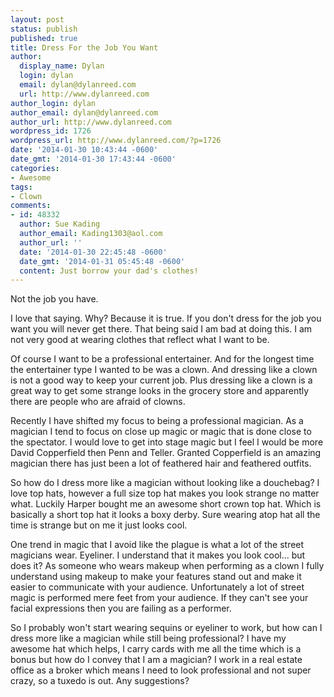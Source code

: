 ```yaml
---
layout: post
status: publish
published: true
title: Dress For the Job You Want
author:
  display_name: Dylan
  login: dylan
  email: dylan@dylanreed.com
  url: http://www.dylanreed.com
author_login: dylan
author_email: dylan@dylanreed.com
author_url: http://www.dylanreed.com
wordpress_id: 1726
wordpress_url: http://www.dylanreed.com/?p=1726
date: '2014-01-30 10:43:44 -0600'
date_gmt: '2014-01-30 17:43:44 -0600'
categories:
- Awesome
tags:
- Clown
comments:
- id: 48332
  author: Sue Kading
  author_email: Kading1303@aol.com
  author_url: ''
  date: '2014-01-30 22:45:48 -0600'
  date_gmt: '2014-01-31 05:45:48 -0600'
  content: Just borrow your dad's clothes!
---
```

<p>Not the job you have.</p>
<p>I love that saying. Why? Because it is true. If you don&#39;t dress for the job you want you will never get there. That being said I am bad at doing this. I am not very good at wearing clothes that reflect what I want to be.</p>
<p>Of course I want to be a professional entertainer. And for the longest time the entertainer type I wanted to be was a clown. And dressing like a clown is not a good way to keep your current job. Plus dressing like a clown is a great way to get some strange looks in the grocery store and apparently there are people who are afraid of clowns.</p>
<p>Recently I have shifted my focus to being a professional magician. As a magician I tend to focus on close up magic or magic that is done close to the spectator. I would love to get into stage magic but I feel I would be more David Copperfield then Penn and Teller. Granted Copperfield is an amazing magician there has just been a lot of feathered hair and feathered outfits.</p>
<p>So how do I dress more like a magician without looking like a douchebag? I love top hats, however a full size top hat makes you look strange no matter what. Luckily Harper bought me an awesome short crown top hat. Which is basically a short top hat it looks a boxy derby. Sure wearing atop hat all the time is strange but on me it just looks cool.</p>
<p>One trend in magic that I avoid like the plague is what a lot of the street magicians wear. Eyeliner. I understand that it makes you look cool... but does it? As someone who wears makeup when performing as a clown I fully understand using makeup to make your features stand out and make it easier to communicate with your audience. Unfortunately a lot of street magic is performed mere feet from your audience. If they can&#39;t see your facial expressions then you are failing as a performer.</p>
<p>So I probably won&#39;t start wearing sequins or eyeliner to work, but how can I dress more like a magician while still being professional? I have my awesome hat which helps, I carry cards with me all the time which is a bonus but how do I convey that I am a magician?  I work in a real estate office as a broker which means I need to look professional and not super crazy, so a tuxedo is out. Any suggestions?</p></p>
